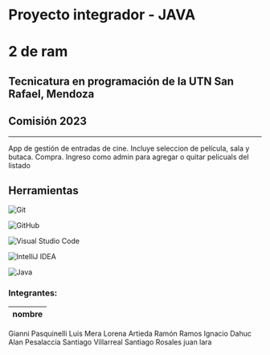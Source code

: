 # Proyecto integrador - JAVA

# 2 de ram

## Tecnicatura en programación de la UTN San Rafael, Mendoza
## Comisión 2023
<hr>

<p> App de gestión de entradas de cine. Incluye seleccion de película, sala y butaca. Compra. Ingreso como admin para agregar o quitar pelicuals del listado</p>


## Herramientas

![Git](https://img.shields.io/badge/git-%23F05033.svg?style=for-the-badge&logo=git&logoColor=white) 

![GitHub](https://img.shields.io/badge/github-%23121011.svg?style=for-the-badge&logo=github&logoColor=white)

![Visual Studio Code](https://img.shields.io/badge/Visual%20Studio%20Code-0078d7.svg?style=for-the-badge&logo=visual-studio-code&logoColor=white)

![IntelliJ IDEA](https://img.shields.io/badge/IntelliJIDEA-000000.svg?style=for-the-badge&logo=intellij-idea&logoColor=white)

![Java](https://img.shields.io/badge/java-%23ED8B00.svg?style=for-the-badge&logo=openjdk&logoColor=white)





### Integrantes:

nombre |
------------ |
Gianni Pasquinelli
Luis Mera
Lorena Artieda
Ramón Ramos
Ignacio Dahuc
Alan Pesalaccia
Santiago Villarreal 
Santiago Rosales 
juan lara 

